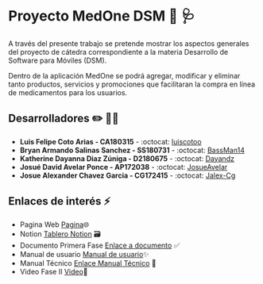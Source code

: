 # Proyecto MedOne DSM 📱 🩺
A través del presente trabajo se pretende mostrar los aspectos generales del proyecto de cátedra correspondiente a la
materia Desarrollo de Software para Móviles (DSM). 

Dentro de la aplicación MedOne se podrá agregar, modificar y eliminar tanto productos, servicios y promociones que facilitaran la compra en línea de medicamentos para los usuarios. 

## Desarrolladores :pencil2: :technologist:
* **Luis Felipe Coto Arias - CA180315** - :octocat: [luiscotoo](https://github.com/luiscotoo)
* **Bryan Armando Salinas Sanchez - SS180731** - :octocat: [BassMan14](https://github.com/BassMan14)
* **Katherine Dayanna Diaz Zúniga - D2180675** - :octocat: [Dayandz](https://github.com/Dayandz)
* **Josué David Avelar Ponce - AP172038** - :octocat: [JosueAvelar](https://github.com/JosueAvelar)
* **Josue Alexander Chavez Garcia - CG172415** - :octocat: [Jalex-Cg](https://github.com/Jalex-Cg)

## Enlaces de interés :zap:
* Pagina Web [Pagina](https://nifty-lalande-d9f589.netlify.app)🌐
* Notion [Tablero Notion](https://www.notion.so/8d66fd2dc5264b4fb29d4208a552a88f?v=a44eb700a99d4c87ba0533ba64cbaf41) 🗃️
* Documento Primera Fase [Enlace a documento](https://s3.us-west-2.amazonaws.com/secure.notion-static.com/fee1d0c2-5ecc-4d1d-8aab-9f0449a4fc0d/Proyecto_de_Ctedra_-_DSM_FI.pdf?X-Amz-Algorithm=AWS4-HMAC-SHA256&X-Amz-Content-Sha256=UNSIGNED-PAYLOAD&X-Amz-Credential=AKIAT73L2G45EIPT3X45%2F20220425%2Fus-west-2%2Fs3%2Faws4_request&X-Amz-Date=20220425T024629Z&X-Amz-Expires=86400&X-Amz-Signature=3540098ea9da49adaf62f269eb3e23ba3e41ba922736111e4cfb045effc93558&X-Amz-SignedHeaders=host&response-content-disposition=filename%20%3D"Proyecto%2520de%2520C%25C3%25A1tedra%2520-%2520DSM%2520FI.pdf"&x-id=GetObject) ✅
* Manual de usuario [Manual de usuario](https://www.canva.com/design/DAEvFseDvbA/7mUBC2TSOpr_8DoMGZy2Jg/view?utm_content=DAEvFseDvbA&utm_campaign=designshare&utm_medium=link2&utm_source=sharebutton#1)✨
* Manual Técnico [Enlace Manual Técnico](https://www.canva.com/design/DAEvAzRkKxM/0ETV8GJ_IikOAW5mvWK53w/view?utm_content=DAEvAzRkKxM&utm_campaign=designshare&utm_medium=link2&utm_source=sharebutton) 🧐
* Video Fase II [Video](https://drive.google.com/file/d/1mURNVNpwgNN95YU212GyiACnb-kdUmBE/view)💫
